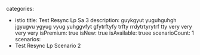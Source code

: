 categories:
  - istio
title: Test Resync Lp Sa 3
description: guykgyut yuguhguhgh jgyugvu ygyug vyug yuhggvfyt gfytrftyfy trfty rrdytrtyrytrf tty very very very very 
isPremium: true
isNew: true
isAvailable: truee
scenarioCount: 1
scenarios:
  - Test Resync Lp Scenario 2
